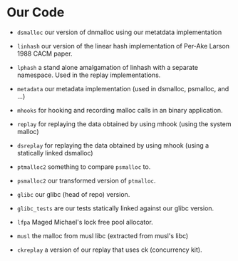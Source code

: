 Our Code
========


-  `dsmalloc` our version of dnmalloc using our metatdata implementation
  
-  `linhash`  our version of the linear hash implementation of Per-Ake Larson 1988 CACM paper.

-  `lphash`  a stand alone amalgamation of linhash with a separate namespace. Used in the replay
implementations.

-  `metadata` our metadata implementation (used in dsmalloc, psmalloc, and ...)

-  `mhooks`   for hooking and recording malloc calls in an binary application.

-  `replay`   for replaying the data obtained by using mhook (using the system malloc)

-  `dsreplay` for replaying the data obtained by using mhook (using a statically linked dsmalloc)

-  `ptmalloc2` something to compare `psmalloc` to.

-  `psmalloc2` our transformed version of `ptmalloc`.

-  `glibc` our glibc (head of repo) version.

-  `glibc_tests` are our tests statically linked against our glibc version.

-  `lfpa`  Maged Michael's lock free pool allocator.

-  `musl` the malloc from musl libc (extracted from musl's libc)

-  `ckreplay` a version of our replay that uses ck (concurrency kit).

